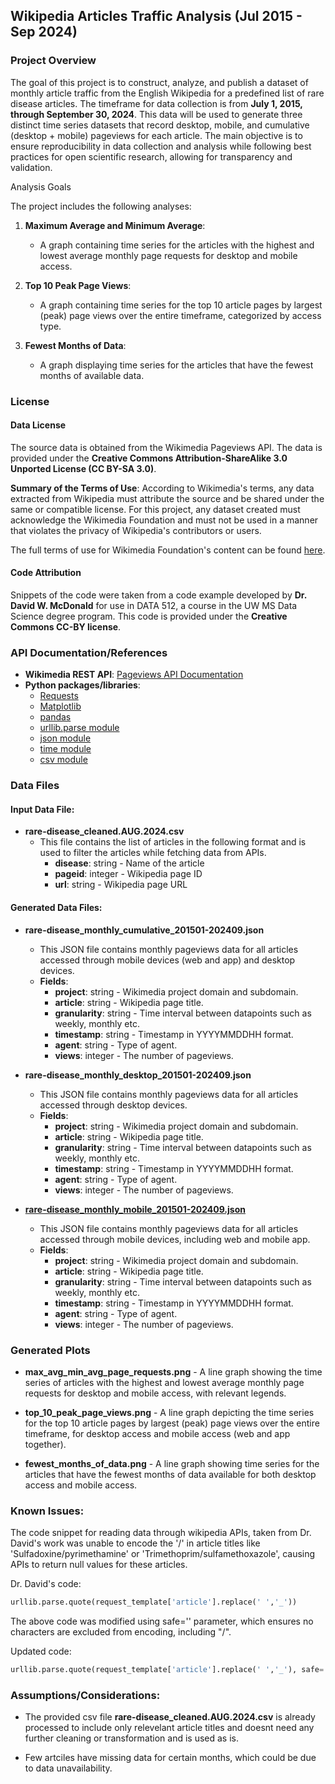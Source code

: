 
## Wikipedia Articles Traffic Analysis (Jul 2015 - Sep 2024)

### Project Overview

The goal of this project is to construct, analyze, and publish a dataset of monthly article traffic from the English Wikipedia for a predefined list of rare disease articles. The timeframe for data collection is from **July 1, 2015, through September 30, 2024**. This data will be used to generate three distinct time series datasets that record desktop, mobile, and cumulative (desktop + mobile) pageviews for each article. The main objective is to ensure reproducibility in data collection and analysis while following best practices for open scientific research, allowing for transparency and validation.

Analysis Goals

The project includes the following analyses:

1. **Maximum Average and Minimum Average**:
   - A graph containing time series for the articles with the highest and lowest average monthly page requests for desktop and mobile access.
  
2. **Top 10 Peak Page Views**:
   - A graph containing time series for the top 10 article pages by largest (peak) page views over the entire timeframe, categorized by access type.
  
3. **Fewest Months of Data**:
   - A graph displaying time series for the articles that have the fewest months of available data.

### License

#### Data License
The source data is obtained from the Wikimedia Pageviews API. The data is provided under the **Creative Commons Attribution-ShareAlike 3.0 Unported License (CC BY-SA 3.0)**.

**Summary of the Terms of Use**:
According to Wikimedia's terms, any data extracted from Wikipedia must attribute the source and be shared under the same or compatible license. For this project, any dataset created must acknowledge the Wikimedia Foundation and must not be used in a manner that violates the privacy of Wikipedia's contributors or users.

The full terms of use for Wikimedia Foundation's content can be found [here](https://foundation.wikimedia.org/wiki/Terms_of_use).

#### Code Attribution

Snippets of the code were taken from a code example developed by **Dr. David W. McDonald** for use in DATA 512, a course in the UW MS Data Science degree program. This code is provided under the **Creative Commons CC-BY license**.

### API Documentation/References

- **Wikimedia REST API**: [Pageviews API Documentation](https://wikimedia.org/api/rest_v1/)
- **Python packages/libraries**: 
  - [Requests](https://docs.python-requests.org/en/latest/)
  - [Matplotlib](https://matplotlib.org/stable/api/index.html)
  - [pandas](https://pandas.pydata.org/docs/reference/index.html)
  - [urllib.parse module](https://docs.python.org/3/library/urllib.parse.html#module-urllib.parse)
  - [json module](https://docs.python.org/3/library/json.html)
  - [time module](https://docs.python.org/3/library/time.html)
  - [csv module](https://docs.python.org/3/library/csv.html)



### Data Files

#### Input Data File:
- **rare-disease_cleaned.AUG.2024.csv**
  - This file contains the list of articles in the following format and is used to filter the articles while fetching data from APIs.
    - **disease**: string - Name of the article
    - **pageid**: integer - Wikipedia page ID
    - **url**: string - Wikipedia page URL

#### Generated Data Files:

- **rare-disease_monthly_cumulative_201501-202409.json**
  - This JSON file contains monthly pageviews data for all articles accessed through mobile devices (web and app) and desktop devices.
  - **Fields**:
    - **project**: string - Wikimedia project domain and subdomain.
    - **article**: string - Wikipedia page title.
    - **granularity**: string - Time interval between datapoints such as weekly, monthly etc.
    - **timestamp**: string - Timestamp in YYYYMMDDHH format.
    - **agent**: string -  Type of agent.
    - **views**: integer - The number of pageviews.

- **rare-disease_monthly_desktop_201501-202409.json**
  - This JSON file contains monthly pageviews data for all articles accessed through desktop devices.
  - **Fields**:
    - **project**: string - Wikimedia project domain and subdomain.
    - **article**: string - Wikipedia page title.
    - **granularity**: string - Time interval between datapoints such as weekly, monthly etc.
    - **timestamp**: string - Timestamp in YYYYMMDDHH format.
    - **agent**: string -  Type of agent.
    - **views**: integer - The number of pageviews.


- **[rare-disease_monthly_mobile_201501-202409.json](generated_datafiles%2Frare-disease_monthly_desktop_201501-202409.json)**
  - This JSON file contains monthly pageviews data for all articles accessed through mobile devices, including web and mobile app.
  - **Fields**:
    - **project**: string - Wikimedia project domain and subdomain.
    - **article**: string - Wikipedia page title.
    - **granularity**: string - Time interval between datapoints such as weekly, monthly etc.
    - **timestamp**: string - Timestamp in YYYYMMDDHH format.
    - **agent**: string -  Type of agent.
    - **views**: integer - The number of pageviews.


### Generated Plots

- **max_avg_min_avg_page_requests.png** - A line graph showing the time series of articles with the highest and lowest average monthly page requests for desktop and mobile access, with relevant legends.

- **top_10_peak_page_views.png** - A line graph depicting the time series for the top 10 article pages by largest (peak) page views over the entire timeframe, for desktop access and mobile access (web and app together).

- **fewest_months_of_data.png** - A line graph showing time series for the articles that have the fewest months of data available for both desktop access and mobile access.

### Known Issues:

The code snippet for reading data through wikipedia APIs, taken from Dr. David's work was unable to encode the '/' in article titles like 'Sulfadoxine/pyrimethamine' or 'Trimethoprim/sulfamethoxazole', causing APIs to return null values for these articles.

Dr. David's code:
``` python
urllib.parse.quote(request_template['article'].replace(' ','_'))
```
The above code was modified using safe='' parameter, which ensures no characters are excluded from encoding, including "/". 

Updated code:
```python
urllib.parse.quote(request_template['article'].replace(' ','_'), safe='')
```

### Assumptions/Considerations:

- The provided csv file **rare-disease_cleaned.AUG.2024.csv** is already processed to include only relevelant article titles and doesnt need any further cleaning or transformation and is used as is.

- Few artciles have missing data for certain months, which could be due to data unavailability.

